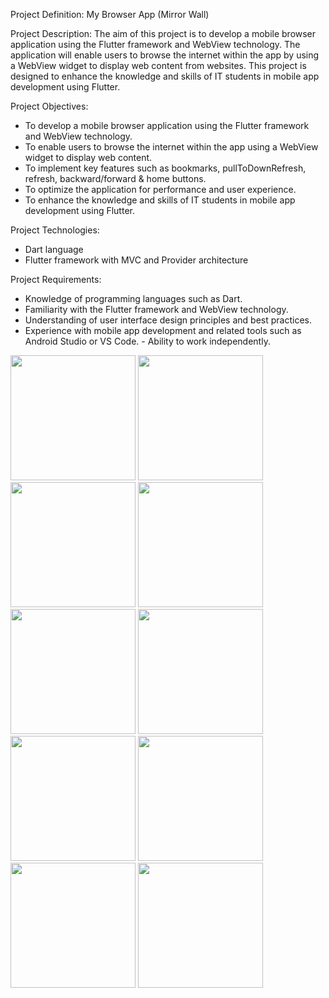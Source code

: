 Project Definition: My Browser App (Mirror Wall) 

Project Description: 
The aim of this project is to develop a mobile browser application using the Flutter framework and WebView technology. The application will enable users to browse the internet within the app by using a WebView widget to display web content from websites. This project is designed to enhance the knowledge and skills of IT students in mobile app development using Flutter. 

Project Objectives: 
- To develop a mobile browser application using the Flutter framework and WebView technology. 
- To enable users to browse the internet within the app using a WebView widget to display web content. 
- To implement key features such as bookmarks, pullToDownRefresh, refresh, backward/forward & home buttons. 
- To optimize the application for performance and user experience. 
- To enhance the knowledge and skills of IT students in mobile app development using Flutter.
  
Project Technologies: 
- Dart language 
- Flutter framework with MVC and Provider architecture 

Project Requirements: 
- Knowledge of programming languages such as Dart. 
- Familiarity with the Flutter framework and WebView technology. 
- Understanding of user interface design principles and best practices. 
- Experience with mobile app development and related tools such as Android Studio or VS Code. - Ability to work independently. 

<img src="https://github.com/kevinmali/MIRROR_WALL/assets/132121875/cc399591-6a94-45d4-a58e-6a8d3c0cc41c" width="200px">
<img src="https://github.com/kevinmali/MIRROR_WALL/assets/132121875/c669b635-01c4-4e92-b820-25e85a29a8b4" width="200px">
<img src="https://github.com/kevinmali/MIRROR_WALL/assets/132121875/2f8b7412-82fc-4540-9d7f-960f576581ea" width="200px">
<img src="https://github.com/kevinmali/MIRROR_WALL/assets/132121875/aceafb81-4a5a-4fad-b6a7-381a6c1287c4" width="200px">
<img src="https://github.com/kevinmali/MIRROR_WALL/assets/132121875/8f6a3d68-122f-4134-953a-2e4f5e28773e" width="200px">
<img src="https://github.com/kevinmali/MIRROR_WALL/assets/132121875/117517aa-238a-4e7d-8c91-02e606c66ca8" width="200px">
<img src="https://github.com/kevinmali/MIRROR_WALL/assets/132121875/15537c62-ce62-4fea-bed5-289aafb66920" width="200px">
<img src="https://github.com/kevinmali/MIRROR_WALL/assets/132121875/0bf44a2a-7178-4d51-8daf-6d5d0165c2da" width="200px">
<img src="https://github.com/kevinmali/MIRROR_WALL/assets/132121875/fe0da7b5-fde2-46e4-bfc8-fd77cbcc8e8d" width="200px">
<img src="https://github.com/kevinmali/MIRROR_WALL/assets/132121875/ca14ef79-a4d9-4baf-a8e7-79d8b6bd6a56" width="200px">



